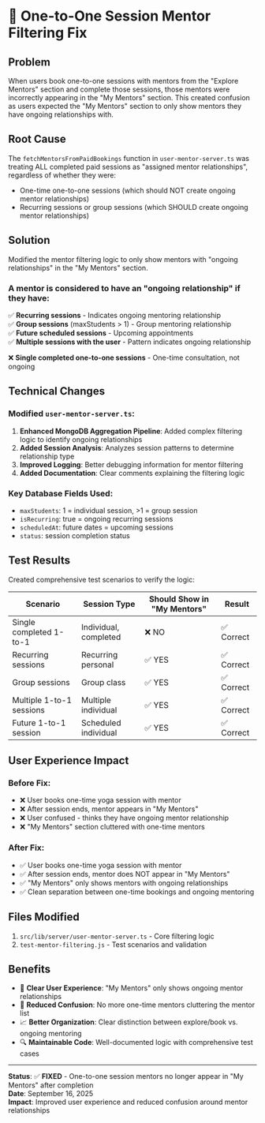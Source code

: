 # 🎯 One-to-One Session Mentor Filtering Fix

## Problem
When users book one-to-one sessions with mentors from the "Explore Mentors" section and complete those sessions, those mentors were incorrectly appearing in the "My Mentors" section. This created confusion as users expected the "My Mentors" section to only show mentors they have ongoing relationships with.

## Root Cause
The `fetchMentorsFromPaidBookings` function in `user-mentor-server.ts` was treating ALL completed paid sessions as "assigned mentor relationships", regardless of whether they were:
- One-time one-to-one sessions (which should NOT create ongoing mentor relationships)
- Recurring sessions or group sessions (which SHOULD create ongoing mentor relationships)

## Solution
Modified the mentor filtering logic to only show mentors with "ongoing relationships" in the "My Mentors" section.

### A mentor is considered to have an "ongoing relationship" if they have:

✅ **Recurring sessions** - Indicates ongoing mentoring relationship  
✅ **Group sessions** (maxStudents > 1) - Group mentoring relationship  
✅ **Future scheduled sessions** - Upcoming appointments  
✅ **Multiple sessions with the user** - Pattern indicates ongoing relationship  

❌ **Single completed one-to-one sessions** - One-time consultation, not ongoing

## Technical Changes

### Modified `user-mentor-server.ts`:
1. **Enhanced MongoDB Aggregation Pipeline**: Added complex filtering logic to identify ongoing relationships
2. **Added Session Analysis**: Analyzes session patterns to determine relationship type
3. **Improved Logging**: Better debugging information for mentor filtering
4. **Added Documentation**: Clear comments explaining the filtering logic

### Key Database Fields Used:
- `maxStudents`: 1 = individual session, >1 = group session
- `isRecurring`: true = ongoing recurring sessions
- `scheduledAt`: future dates = upcoming sessions
- `status`: session completion status

## Test Results
Created comprehensive test scenarios to verify the logic:

| Scenario | Session Type | Should Show in "My Mentors" | Result |
|----------|--------------|----------------------------|---------|
| Single completed 1-to-1 | Individual, completed | ❌ NO | ✅ Correct |
| Recurring sessions | Recurring personal | ✅ YES | ✅ Correct |
| Group sessions | Group class | ✅ YES | ✅ Correct |
| Multiple 1-to-1 sessions | Multiple individual | ✅ YES | ✅ Correct |
| Future 1-to-1 session | Scheduled individual | ✅ YES | ✅ Correct |

## User Experience Impact

### Before Fix:
- ❌ User books one-time yoga session with mentor
- ❌ After session ends, mentor appears in "My Mentors"
- ❌ User confused - thinks they have ongoing mentor relationship
- ❌ "My Mentors" section cluttered with one-time mentors

### After Fix:
- ✅ User books one-time yoga session with mentor
- ✅ After session ends, mentor does NOT appear in "My Mentors"
- ✅ "My Mentors" only shows mentors with ongoing relationships
- ✅ Clean separation between one-time bookings and ongoing mentoring

## Files Modified
1. `src/lib/server/user-mentor-server.ts` - Core filtering logic
2. `test-mentor-filtering.js` - Test scenarios and validation

## Benefits
- 🎯 **Clear User Experience**: "My Mentors" only shows ongoing mentor relationships
- 🧹 **Reduced Confusion**: No more one-time mentors cluttering the mentor list
- 📈 **Better Organization**: Clear distinction between explore/book vs. ongoing mentoring
- 🔍 **Maintainable Code**: Well-documented logic with comprehensive test cases

---
**Status**: ✅ **FIXED** - One-to-one session mentors no longer appear in "My Mentors" after completion  
**Date**: September 16, 2025  
**Impact**: Improved user experience and reduced confusion around mentor relationships